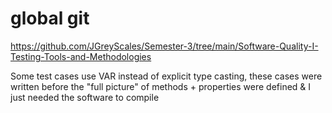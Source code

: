 # global git
https://github.com/JGreyScales/Semester-3/tree/main/Software-Quality-I-Testing-Tools-and-Methodologies


Some test cases use VAR instead of explicit type casting, these cases were written before the "full picture" of methods + properties were defined & I just needed the software to compile
